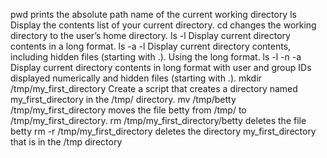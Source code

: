 pwd prints the absolute path name of the current working directory
ls Display the contents list of your current directory.
cd changes the working directory to the user’s home directory.
ls -l Display current directory contents in a long format.
ls -a -l Display current directory contents, including hidden files (starting with .). Using the long format.
ls -l -n -a Display current directory contents in long format with user and group IDs displayed numerically and hidden files (starting with .).
mkdir /tmp/my_first_directory Create a script that creates a directory named my_first_directory in the /tmp/ directory.
mv /tmp/betty /tmp/my_first_directory moves the file betty from /tmp/ to /tmp/my_first_directory.
rm /tmp/my_first_directory/betty deletes the file betty
rm -r /tmp/my_first_directory deletes the directory my_first_directory that is in the /tmp directory